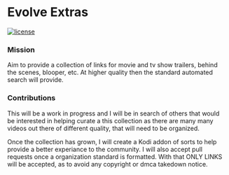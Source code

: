 # Evolve Extras
[![license](https://img.shields.io/github/license/EvolveEcosystem/evolve.extras.svg)](https://github.com/EvolveEcosystem/evolve.extras/blob/master/LICENSE)

### Mission

Aim to provide a collection of links for movie and tv show trailers, behind the scenes, blooper, etc. At higher quality then the standard automated search will provide.

### Contributions

This will be a work in progress and I will be in search of others that would be interested in helping curate a this collection as there are many many videos out there of different quality, that will need to be organized.

Once the collection has grown, I will create a Kodi addon of sorts to help provide a better experiance to the community. 
I will also accept pull requests once a organization standard is formatted. With that ONLY LINKS will be accepted, as to avoid any copyright or dmca takedown notice.

